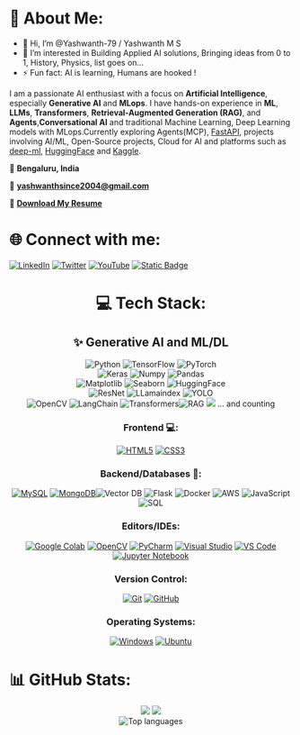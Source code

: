 # 💫 About Me:

- 👋 Hi, I’m @Yashwanth-79 / Yashwanth M S
- 👀 I’m interested in Building Applied AI solutions, Bringing ideas from 0 to 1, History, Physics, list goes on...
- ⚡ Fun fact: AI is learning, Humans are hooked !

I am a passionate AI enthusiast with a focus on **Artificial Intelligence**, especially **Generative AI** and **MLops**. I have hands-on experience in **ML**, **LLMs**, **Transformers**, **Retrieval-Augmented Generation (RAG)**, and **Agents**,**Conversational AI** and traditional Machine Learning, Deep Learning models with MLops.Currently exploring Agents(MCP), [FastAPI](https://fastapi.tiangolo.com/), projects involving AI/ML, Open-Source projects, Cloud for AI and platforms such as [deep-ml](https://www.deep-ml.com/), [HuggingFace](https://huggingface.co/) and [Kaggle](https://www.kaggle.com/).

📍 **Bengaluru, India**  

📧 **[yashwanthsince2004@gmail.com](mailto:yashwanthsince2004@gmail.com)**

📄 **[Download My Resume](https://docs.google.com/document/d/16Zb9Fq7CrKeeHi5QSBL0_37CxdaQD_4zGOcYaqKu9rA/edit?usp=sharing)**

# 🌐 Connect with me:

[![LinkedIn](https://img.shields.io/badge/LinkedIn-%230077B5.svg?logo=linkedin&logoColor=white)](https://www.linkedin.com/in/yashwanth-m-s-0a2526267/ )  [![Twitter](https://img.shields.io/badge/Twitter-%231DA1F2.svg?logo=Twitter&logoColor=white)](https://twitter.com/yashwanth79) [![YouTube](https://img.shields.io/badge/YouTube-%23FF0000.svg?logo=YouTube&logoColor=white)](https://youtube.com/@aiguru79?feature=shared) [![Static Badge](https://img.shields.io/badge/Portfolio%20-8A2BE2?logo=biolink)](https://www.datascienceportfol.io/yashwanth79)

<div align="center">
  
# 💻 Tech Stack:

## ✨ Generative AI and ML/DL

![Python](https://img.shields.io/badge/-Python-3776AB?logo=python&logoColor=white&style=for-the-badge&logoWidth=50) ![TensorFlow](https://img.shields.io/badge/-TensorFlow-FF6F00?logo=tensorflow&logoColor=white&style=for-the-badge&logoWidth=50) ![PyTorch](https://img.shields.io/badge/-PyTorch-EE4C2C?logo=pytorch&logoColor=white&style=for-the-badge&logoWidth=50)  
![Keras](https://img.shields.io/badge/-Keras-D00000?logo=keras&logoColor=white&style=for-the-badge&logoWidth=50) ![Numpy](https://img.shields.io/badge/-Numpy-013243?logo=numpy&logoColor=white&style=for-the-badge&logoWidth=50) ![Pandas](https://img.shields.io/badge/-Pandas-150458?logo=pandas&logoColor=white&style=for-the-badge&logoWidth=50)  
![Matplotlib](https://img.shields.io/badge/-Matplotlib-11557C?logo=python&logoColor=white&style=for-the-badge&logoWidth=50) ![Seaborn](https://img.shields.io/badge/-Seaborn-4C4C4C?logo=python&logoColor=white&style=for-the-badge&logoWidth=50) ![HuggingFace](https://img.shields.io/badge/-HuggingFace-FFD700?logo=huggingface&logoColor=black&style=for-the-badge&logoWidth=50)  
![ResNet](https://img.shields.io/badge/-ResNet-8E44AD?logo=python&logoColor=white&style=for-the-badge&logoWidth=50)  ![LLamaindex](https://img.shields.io/badge/-Llamaindex-2ECC71?logo=python&logoColor=white&style=for-the-badge&logoWidth=50) ![YOLO](https://img.shields.io/badge/-YOLO-3E8E41?logo=python&logoColor=white&style=for-the-badge&logoWidth=50)  
![OpenCV](https://img.shields.io/badge/-OpenCV-5C3EE8?logo=opencv&logoColor=white&style=for-the-badge&logoWidth=50) ![LangChain](https://img.shields.io/badge/-LangChain-FF6F00?logo=python&logoColor=white&style=for-the-badge&logoWidth=50) ![Transformers](https://img.shields.io/badge/-Transformers-FFD700?logo=huggingface&logoColor=black&style=for-the-badge&logoWidth=50)![RAG](https://img.shields.io/badge/-RAG-4C4C4C?logo=python&logoColor=white&style=for-the-badge&logoWidth=50) ![](https://img.shields.io/badge/-Agents-8E44AD?logo=python&logoColor=white&style=for-the-badge&logoWidth=50) 
... and counting


### Frontend 💻:

[![HTML5](https://img.shields.io/badge/HTML5-E34F26?style=for-the-badge&logo=html5&logoColor=white)](https://developer.mozilla.org/en-US/docs/Web/HTML) [![CSS3](https://img.shields.io/badge/CSS3-1572B6?style=for-the-badge&logo=css3&logoColor=white)](https://developer.mozilla.org/en-US/docs/Web/CSS)

### Backend/Databases 📅:

[![MySQL](https://img.shields.io/badge/mysql-%2300f.svg?style=for-the-badge&logo=mysql&logoColor=white)](https://dev.mysql.com/doc/) [![MongoDB](https://img.shields.io/badge/MongoDB-%2347A248.svg?style=for-the-badge&logo=mongodb&logoColor=white)](https://www.mongodb.com/docs/languages/python/)![Vector DB](https://img.shields.io/badge/-VectorDB-8E44AD?logo=python&logoColor=white&style=for-the-badge&logoWidth=50) 
 ![Flask](https://img.shields.io/badge/-Flask-000000?logo=flask&logoColor=white&style=for-the-badge&logoWidth=50)   [](https://img.shields.io/badge/-FastAPI-8E44AD?logo=python&logoColor=white&style=for-the-badge&logoWidth=50) 
 ![Docker](https://img.shields.io/badge/-Docker-2496ED?logo=docker&logoColor=white&style=for-the-badge&logoWidth=50) ![AWS](https://img.shields.io/badge/-AWS-FF9900?logo=amazon-aws&logoColor=white&style=for-the-badge&logoWidth=50) 
![JavaScript](https://img.shields.io/badge/-JavaScript-F7DF1E?logo=javascript&logoColor=black&style=for-the-badge&logoWidth=50) ![SQL](https://img.shields.io/badge/-SQL-336791?logo=postgresql&logoColor=white&style=for-the-badge&logoWidth=50)  

### Editors/IDEs:

[![Google Colab](https://img.shields.io/badge/Colab-F9AB00?style=for-the-badge&logo=googlecolab&color=525252)](https://colab.research.google.com/) [![OpenCV](https://img.shields.io/badge/OpenCV-27338e?style=for-the-badge&logo=OpenCV&logoColor=white)](https://docs.opencv.org/4.x/index.html) 
[![PyCharm](https://img.shields.io/badge/pycharm-143?style=for-the-badge&logo=pycharm&logoColor=black&color=black&labelColor=green)](https://www.jetbrains.com/help/pycharm/getting-started.html)
[![Visual Studio](https://img.shields.io/badge/Visual%20Studio-5C2D91.svg?style=for-the-badge&logo=visual-studio&logoColor=white)](https://learn.microsoft.com/en-us/visualstudio/windows/?view=vs-2022)
[![VS Code](https://img.shields.io/badge/Visual%20Studio%20Code-0078d7.svg?style=for-the-badge&logo=visual-studio-code&logoColor=white)](https://code.visualstudio.com/docs)
[![Jupyter Notebook](https://img.shields.io/badge/jupyter-%23FA0F00.svg?style=for-the-badge&logo=jupyter&logoColor=white)](https://docs.jupyter.org/en/latest/)

### Version Control: 

[![Git](https://img.shields.io/badge/-Git-000?style=for-the-badge&logo=git)](https://git-scm.com/doc)
[![GitHub](https://img.shields.io/badge/github-%23121011.svg?style=for-the-badge&logo=github&logoColor=white)](https://github.com/)
[](https://img.shields.io/badge/-MLops-8E44AD?logo=python&logoColor=white&style=for-the-badge&logoWidth=50) 
### Operating Systems:

[![Windows](https://img.shields.io/badge/Windows-0078D6?style=for-the-badge&logo=windows&logoColor=white)](https://learn.microsoft.com/en-us/windows/)
[![Ubuntu](https://img.shields.io/badge/Ubuntu-E95420?style=for-the-badge&logo=ubuntu&logoColor=white)](https://help.ubuntu.com/)

</div>

# 📊 GitHub Stats:

<p align="center">
  <img src="https://github-readme-stats-sigma-five.vercel.app/api?username=Yashwanth-79&theme=chartreuse-dark&hide_border=false&include_all_commits=True&count_private=True&hide=contribs" />
  
  <img src="https://github-readme-streak-stats.herokuapp.com/?user=Yashwanth-79&theme=dark&hide_border=false"  />
  <br/>
  
  <img src="https://github-readme-stats-sigma-five.vercel.app/api/top-langs/?username=Yashwanth-79&theme=chartreuse-dark&hide_border=false&include_all_commits=True&count_private=True&layout=compact" alt="Top languages" />
</p>


